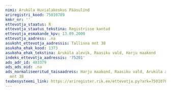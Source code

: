```yaml
---
nimi: Aruküla Huvialakeskus Pääsulind
ariregistri_kood: 75010789
kmkr_nr: ''
ettevotja_staatus: R
ettevotja_staatus_tekstina: Registrisse kantud
ettevotja_esmakande_kpv: 13.09.2000
ettevotja_aadress: .na
asukoht_ettevotja_aadressis: Tallinna mnt 38
asukoha_ehak_kood: 1373
asukoha_ehak_tekstina: Aruküla alevik, Raasiku vald, Harju maakond
indeks_ettevotja_aadressis: '75201'
ads_adr_id: 483379
ads_ads_oid: .na
ads_normaliseeritud_taisaadress: Harju maakond, Raasiku vald, Aruküla alevik, Tallinna
  mnt 38
teabesysteemi_link: https://ariregister.rik.ee/ettevotja.py?ark=75010789&ref=rekvisiidid
---
```

